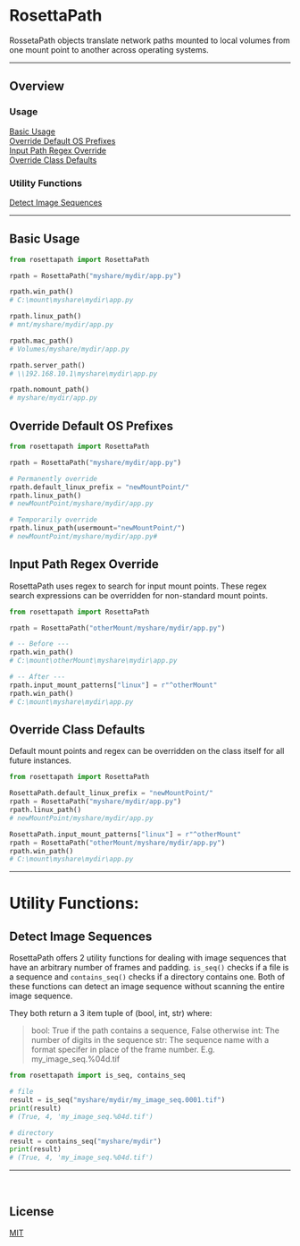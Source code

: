 # RosettaPath

RossetaPath objects translate network paths mounted to local volumes from one mount point to another across operating systems.
___

## Overview
### Usage
[Basic Usage](#basic-usage)<br>
[Override Default OS Prefixes](#override-default-os-prefixes)<br>
[Input Path Regex Override](#input-path-regex-override)<br>
[Override Class Defaults](#override-class-defaults)<br>
### Utility Functions
[Detect Image Sequences](#detect-image-sequences)

___

## Basic Usage
```python
from rosettapath import RosettaPath

rpath = RosettaPath("myshare/mydir/app.py")

rpath.win_path()
# C:\mount\myshare\mydir\app.py

rpath.linux_path()
# mnt/myshare/mydir/app.py

rpath.mac_path()
# Volumes/myshare/mydir/app.py

rpath.server_path()
# \\192.168.10.1\myshare\mydir\app.py

rpath.nomount_path()
# myshare/mydir/app.py
```


## Override Default OS Prefixes
``` python
from rosettapath import RosettaPath

rpath = RosettaPath("myshare/mydir/app.py")

# Permanently override
rpath.default_linux_prefix = "newMountPoint/"
rpath.linux_path()
# newMountPoint/myshare/mydir/app.py

# Temporarily override
rpath.linux_path(usermount="newMountPoint/")
# newMountPoint/myshare/mydir/app.py# 
```


## Input Path Regex Override
RosettaPath uses regex to search for input mount points. These regex search expressions can be overridden for non-standard mount points.

``` python
from rosettapath import RosettaPath

rpath = RosettaPath("otherMount/myshare/mydir/app.py")

# -- Before ---
rpath.win_path()
# C:\mount\otherMount\myshare\mydir\app.py

# -- After ---
rpath.input_mount_patterns["linux"] = r"^otherMount"
rpath.win_path()
# C:\mount\myshare\mydir\app.py
```


## Override Class Defaults
Default mount points and regex can be overridden on the class itself for all future instances.
``` python
from rosettapath import RosettaPath

RosettaPath.default_linux_prefix = "newMountPoint/"
rpath = RosettaPath("myshare/mydir/app.py")
rpath.linux_path()
# newMountPoint/myshare/mydir/app.py

RosettaPath.input_mount_patterns["linux"] = r"^otherMount"
rpath = RosettaPath("otherMount/myshare/mydir/app.py")
rpath.win_path()
# C:\mount\myshare\mydir\app.py

```

___
# Utility Functions:

## Detect Image Sequences
RosettaPath offers 2 utility functions for dealing with image sequences that have an arbitrary number of frames and padding. `is_seq()` checks if a file is a sequence and `contains_seq()` checks if a directory contains one. Both of these functions can detect an image sequence without scanning the entire image sequence.

They both return a 3 item tuple of (bool, int, str) where:
>bool: True if the path contains a sequence, False otherwise
int: The number of digits in the sequence
str: The sequence name with a format specifer in place of the frame number. E.g. my_image_seq.%04d.tif


``` python
from rosettapath import is_seq, contains_seq

# file
result = is_seq("myshare/mydir/my_image_seq.0001.tif")
print(result)
# (True, 4, 'my_image_seq.%04d.tif')

# directory
result = contains_seq("myshare/mydir")
print(result)
# (True, 4, 'my_image_seq.%04d.tif')
```


___
<br>

## License
[MIT](https://choosealicense.com/licenses/mit/)